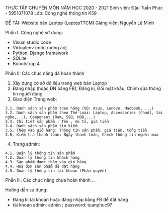 THỰC TẬP CHUYÊN MÔN NĂM HỌC 2020 - 2021
  Sinh viên: Đậu Tuấn Phúc - 5951071078
  Lớp: Công nghệ thông tin K59

ĐỀ TÀI: Website bán Laptop (LaptopTTCM)
  Giảng viên: Nguyễn Lê Minh
  
Phần I: Công nghệ sử dụng:
  - Visual studio code
  - Virtualenv (môi trường ảo)
  - Python, Django framework
  - SQLite
  - Boootstrap 4  

Phần II: Các chức năng đã hoàn thành
  1. Xây dựng cơ sở dữ liệu trang web bán Laptop
  2. Đăng nhập (hoặc ĐN bằng FB), Đăng kí, Đổi mật khẩu, Chỉnh sửa thông tin người dùng
  3. Giao diện Trang web: 

    3.1. Danh sách sản phẩm theo hãng (VD: Asus, Lenovo, Macbook, ...)
    3.2. Danh sách sản phẩm theo Thể Loại: Laptop, Accessories (Chuột, tai nghe,...), Component (Ram, SSD, HDD,...)
    3.3. Chi tiết sản phẩm : Tên , mô tả, giá tiền
    3.4. Danh sách sản phâm tìm kiếm
    3.5. Thêm vào giỏ hàng: Thông tin sản phẩm, giá tiền, tổng tiền
    3.6. Kiểm tra thanh toán: Ngày thanh toán, Check thông tin người mua 
  4. Trang admin:

    4.1. Quản lý thông tin sản phẩm
    4.2. Quản lý thông tin khách hàng
    4.3. Sản phẩm được thêm vào giỏ hàng
    4.4. Hóa đơn sản phẩm đã đặt hàng
    4.5. Quản lý thông tin tài khoản (Phân quyền)

Phần III. Các chức năng chưa hoàn thành
  ...

Hướng dẫn sử dụng:
  - Đăng kí tài khoản hoặc đăng nhập bằng FB để đặt hàng
  - tài khoản admin: admin ; password: tuanphuc97 
